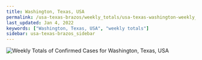 ```yaml
---
title: Washington, Texas, USA
permalink: /usa-texas-brazos/weekly_totals/usa-texas-washington-weekly_totals.html
last_updated: Jan 4, 2022
keywords: ["Washington, Texas, USA", "weekly totals"]
sidebar: usa-texas-brazos_sidebar
---
```


![Weekly Totals of Confirmed Cases for Washington, Texas, USA](/covid_tracker/images/graphs/usa-texas-washington-weekly_totals_graph.png)
